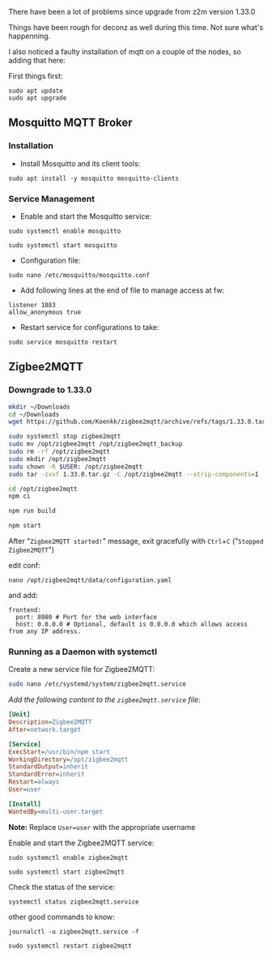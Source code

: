 There have been a lot of problems since upgrade from z2m version 1.33.0

Things have been rough for deconz as well during this time. Not sure what's happenning.

I also noticed a faulty installation of mqtt on a couple of the nodes, so adding that here: 


First things first:
```
sudo apt update
sudo apt upgrade
```

## Mosquitto MQTT Broker

### Installation

- Install Mosquitto and its client tools:
```
sudo apt install -y mosquitto mosquitto-clients
```

### Service Management

- Enable and start the Mosquitto service:
```
sudo systemctl enable mosquitto
```
```
sudo systemctl start mosquitto
```

- Configuration file:
```
sudo nano /etc/mosquitto/mosquitto.conf
```

- Add following lines at the end of file to manage access at fw:
```
listener 1883
allow_anonymous true
```

- Restart service for configurations to take:
```
sudo service mosquitto restart
```

## Zigbee2MQTT

### Downgrade to 1.33.0

~~~bash
mkdir ~/Downloads
cd ~/Downloads
wget https://github.com/Koenkk/zigbee2mqtt/archive/refs/tags/1.33.0.tar.gz
~~~


~~~bash
sudo systemctl stop zigbee2mqtt
sudo mv /opt/zigbee2mqtt /opt/zigbee2mqtt_backup
sudo rm -rf /opt/zigbee2mqtt
sudo mkdir /opt/zigbee2mqtt
sudo chown -R $USER: /opt/zigbee2mqtt
sudo tar -zxvf 1.33.0.tar.gz -C /opt/zigbee2mqtt --strip-components=1
~~~


~~~bash
cd /opt/zigbee2mqtt
npm ci
~~~


~~~bash
npm run build
~~~


~~~bash
npm start
~~~

After "`Zigbee2MQTT started!`" message, exit gracefully with `Ctrl`+`C` ("`Stopped Zigbee2MQTT`")

edit conf:

```
nano /opt/zigbee2mqtt/data/configuration.yaml
```

and add:

```
frontend:
  port: 8080 # Port for the web interface
  host: 0.0.0.0 # Optional, default is 0.0.0.0 which allows access from any IP address.
```

### Running as a Daemon with systemctl

Create a new service file for Zigbee2MQTT:

```bash
sudo nano /etc/systemd/system/zigbee2mqtt.service
```

*Add the following content to the `zigbee2mqtt.service` file:*

```ini
[Unit]
Description=Zigbee2MQTT
After=network.target

[Service]
ExecStart=/usr/bin/npm start
WorkingDirectory=/opt/zigbee2mqtt
StandardOutput=inherit
StandardError=inherit
Restart=always
User=user

[Install]
WantedBy=multi-user.target
```
**Note:** Replace `User=user` with the appropriate username

Enable and start the Zigbee2MQTT service:
```
sudo systemctl enable zigbee2mqtt
```
```
sudo systemctl start zigbee2mqtt
```

Check the status of the service:
```
systemctl status zigbee2mqtt.service
```
other good commands to know:

```
journalctl -u zigbee2mqtt.service -f
```

```
sudo systemctl restart zigbee2mqtt
```

